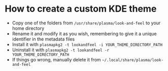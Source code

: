 # How to create a custom KDE theme

* Copy one of the folders from `/usr/share/plasma/look-and-feel` to your home directory
* Rename it and modify it as you wish, remembering to give it a unique identifier in the metadata files
* Install it with `plasmapkg2 -t lookandfeel -i YOUR_THEME_DIRECTORY_PATH`
* Uninstall it with `plasmapkg2 -t lookandfeel -r YOUR_THEME_DIRECTORY_PATH`
* If things go wrong, manually delete it from `~/.local/share/plasma/look-and-feel`